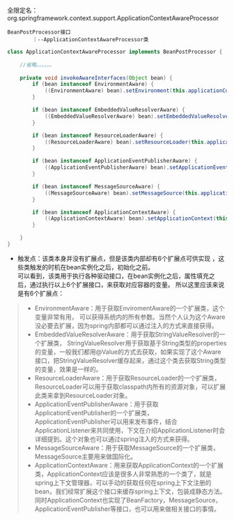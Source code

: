 全限定名：org.springframework.context.support.ApplicationContextAwareProcessor  
```text
BeanPostProcessor接口
        ｜--ApplicationContextAwareProcessor类
```

```java
class ApplicationContextAwareProcessor implements BeanPostProcessor {
    
    //省略。。。。。。
    
    private void invokeAwareInterfaces(Object bean) {
        if (bean instanceof EnvironmentAware) {
            ((EnvironmentAware) bean).setEnvironment(this.applicationContext.getEnvironment());
        }

        if (bean instanceof EmbeddedValueResolverAware) {
            ((EmbeddedValueResolverAware) bean).setEmbeddedValueResolver(this.embeddedValueResolver);
        }

        if (bean instanceof ResourceLoaderAware) {
            ((ResourceLoaderAware) bean).setResourceLoader(this.applicationContext);
        }

        if (bean instanceof ApplicationEventPublisherAware) {
            ((ApplicationEventPublisherAware) bean).setApplicationEventPublisher(this.applicationContext);
        }

        if (bean instanceof MessageSourceAware) {
            ((MessageSourceAware) bean).setMessageSource(this.applicationContext);
        }

        if (bean instanceof ApplicationContextAware) {
            ((ApplicationContextAware) bean).setApplicationContext(this.applicationContext);
        }

    }
}
```
- 触发点：该类本身并没有扩展点，但是该类内部却有6个扩展点可供实现 ，这些类触发的时机在bean实例化之后，初始化之前。  
可以看到，该类用于执行各种驱动接口，在bean实例化之后，属性填充之后，通过执行以上6个扩展接口，来获取对应容器的变量。
所以这里应该来说是有6个扩展点：
> - EnvironmentAware：用于获取EnviromentAware的一个扩展类，这个变量非常有用， 可以获得系统内的所有参数。当然个人认为这个Aware没必要去扩展，因为spring内部都可以通过注入的方式来直接获得。  
> - EmbeddedValueResolverAware：用于获取StringValueResolver的一个扩展类， StringValueResolver用于获取基于String类型的properties的变量，一般我们都用@Value的方式去获取，如果实现了这个Aware接口，把StringValueResolver缓存起来，通过这个类去获取String类型的变量，效果是一样的。  
> - ResourceLoaderAware：用于获取ResourceLoader的一个扩展类，ResourceLoader可以用于获取classpath内所有的资源对象，可以扩展此类来拿到ResourceLoader对象。  
> - ApplicationEventPublisherAware：用于获取ApplicationEventPublisher的一个扩展类，ApplicationEventPublisher可以用来发布事件，结合ApplicationListener来共同使用，下文在介绍ApplicationListener时会详细提到。这个对象也可以通过spring注入的方式来获得。  
> - MessageSourceAware：用于获取MessageSource的一个扩展类，MessageSource主要用来做国际化。  
> - ApplicationContextAware：用来获取ApplicationContext的一个扩展类，ApplicationContext应该是很多人非常熟悉的一个类了，就是spring上下文管理器，可以手动的获取任何在spring上下文注册的bean，我们经常扩展这个接口来缓存spring上下文，包装成静态方法。同时ApplicationContext也实现了BeanFactory，MessageSource，ApplicationEventPublisher等接口，也可以用来做相关接口的事情。  
